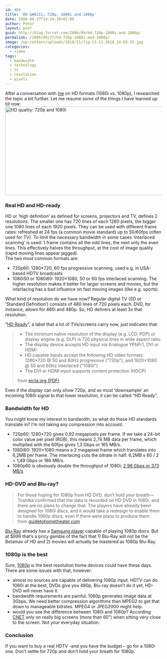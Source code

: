 ```yaml
---
id: 484
title: 'HD &#8211; 720p, 1080i and 1080p'
date: 2006-09-27T14:24:10+02:00
author: Peter
layout: post
guid: http://blog.forret.com/2006/09/hd-720p-1080i-and-1080p/
permalink: /2006/09/27/hd-720p-1080i-and-1080p/
image: /wp-content/uploads/2018/11/fig-13-11-2018_14-03-35.jpg
categories:
  - video
tags:
  - bandwidth
  - technology
  - tv
  - resolution
  - pixels
---
```

After a conversation with [Ine](http://www.monuments.nu) on HD formats (1080i vs. 1080p), I researched the topic a bit further. Let me resume some of the things I have learned up till now:  
[<img  src="http://static.flickr.com/96/253984727_b269d9e398.jpg" alt="HD quality: 720p and 1080i" width="600" height="285" />](http://www.flickr.com/photos/pforret/253984727/ "Photo Sharing")

### Real HD and HD-ready

<!--more-->

HD or &#8216;high definition&#8217; as defined for screens, projectors and TV, defines 2 resolutions. The smaller one has 720 lines of each 1280 pixels, the bigger one 1080 lines of each 1920 pixels. They can be used with different frame rates: refreshed at 24 fps (a common movie standard) up to 50/60fps (often used for TV). To limit the necessary bandwidth in some cases &#8216;interlaced scanning&#8217; is used: 1 frame contains all the odd lines, the next only the even lines. This effectively halves the throughput, at the cost of image quality (rapid moving lines appear jagged).  
The two most common formats are:

  * 720p60: 1280&#215;720, 60 fps progressive scanning, used e.g. in USA-based HDTV broadcasts
  * 1080i50 or 1080i60: 1920&#215;1080, 50 or 60 fps interlaced scanning. The higher resolution makes it better for larger screens and movies, but the interlacing has a bad influence on fast moving images (like e.g. sports).

What kind of resolution do we have now? Regular digital TV (SD or &#8216;Standard Definition&#8217;) consists of 480 lines of 720 pixels each. DVD, for instance, allows for 480i and 480p. So, HD delivers at least 3x that resolution.

&#8220;[HD Ready](http://en.wikipedia.org/wiki/HD_ready)&#8220;, a label that a lot of TVs/screens carry now, just indicates that:

>   * The minimum native resolution of the display (e.g. LCD, PDP) or display engine (e.g. DLP) is 720 physical lines in wide aspect ratio.
>   * The display device accepts HD input via Analogue YPbPr1, DVI or HDMI
>   * HD capable inputs accept the following HD video formats: 1280&#215;720 @ 50 and 60Hz progressive (“720p”), and 1920&#215;1080 @ 50 and 60Hz interlaced (“1080i”)
>   * The DVI or HDMI input supports content protection (HDCP)
> 
> from [eicta.org (PDF)](http://www.eicta.org/files/HDready-175437A.pdf)

Even if the display can only show 720p, and so must &#8216;downsample&#8217; an incoming 1080i signal to that lower resolution, it can be called &#8220;HD Ready&#8221;.  
<!--more-->

### Bandwidth for HD

You might know my interest in bandwidth, so what do these HD standards translate in? I&#8217;m not taking any compression into account:

  * 720p60: 1280&#215;720 gives 0,92 megapixels per frame. If we take a 24-bit color value per pixel (RGB), this means 2,76 MB data per frame, which multiplied with the 60fps gives 1,3 Gbps or 165 MB/s.
  * 1080i60: 1920&#215;1080 means a 2 megapixel frame which translates into 6,2MB per frame. The interlacing cuts the bitrate in half: 6,2MB x 60 / 2 = 1,49 Gbps or 186 MB/s.
  * 1080p60 is obviously double the throughput of 1080i: [2,98 Gbps or 373 MB/s](https://toolstud.io/video/bitrate.php?imagewidth=1920&imageheight=1080&colordepth=24&framerate=60)

### HD-DVD and Blu-ray?

> For those hoping for 1080p from HD DVD, don&#8217;t hold your breath—Toshiba confirmed that the data is recorded on HD DVD in 1080i, and there are no plans to change that. The players have already been designed for 1080i discs, and it would take a redesign to enable them to handle 1080p discs, even if there were plans to produce them.  
> from [guidetohometheater.com](http://www.guidetohometheater.com/news/052305toshiba/)

[Blu-Ray](http://www.blu-ray.com/) already has a [Samsung player](http://www.samsung.com/PressCenter/PressRelease/PressRelease.asp?seq=20060615_0000263736) capable of playing 1080p discs. But at $999 that&#8217;s a pricy gamble of the fact that 1) Blu-Ray will not be the Betamax of HD and 2) movies will actually be mastered as 1080p Blu-Ray.

### 1080p is the best

Sure, [1080p](http://en.wikipedia.org/wiki/1080p) is the best resolution home devices could have these days. There are some issues with that, however:

  * almost no sources are capable of delivering 1080p input. HDTV can do 1080i at the best, DVDs give you 480p, Blu-ray doesn&#8217;t do it yet, HD-DVD will never have it.
  * bandwidth requirements are painful. 1080p generates image data at 3Gbps. We need better compression algorithms than MPEG2 to get that down to manageable bitrates. MPEG4 or JPEG2000 might help.
  * would you see the difference between 1080i and 1080p? According [CNET](http://reviews.cnet.com/4520-6449_7-6361600-1.html) only on really big screens (more than 60&#8243;) when sitting very close to the screen. Not your everyday situation.

### Conclusion

If you want to buy a real HDTV -and you have the budget &#8211; go for a 1080i one. Don&#8217;t settle for 720p and don&#8217;t hold your breath for 1080p.